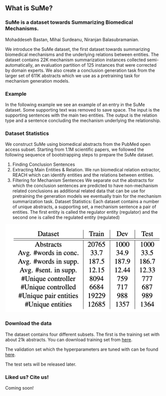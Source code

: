 ## What is SuMe?
### SuMe is a dataset towards Summarizing Biomedical Mechanisms.

<!-- You can find our paper [here](Link)  -->

Mohaddeseh Bastan, Mihai Surdeanu, Niranjan Balasubramanian. 

We introduce the SuMe dataset, the first dataset towards summarizing biomedical mechanisms and the underlying relations between entities. The dataset contains 22K mechanism summarization instances collected semi-automatically, an evaluation partition of 125 instances that were corrected by domain experts. We also create a conclusion generation task from the larger set of 611K abstracts which we use as a pretraining task for mechanism generation models.

### Example
In the following example we see an example of an entry in the SuMe dataset. Some supporting text was removed to save space. The input is the supporting sentences with the main two entities. The output is the relation type and a sentence concluding the mechanism underlying the relationship.

<!-- <img src="https://github.com/MHDBST/SuMe/blob/main/Dataexample.drawio-18.pdf" alt="Image of PerSenT stats"/> -->
<!-- <a href="https://github.com/MHDBST/SuMe/blob/main/Dataexample.drawio-18.pdf"></a> -->
<!-- <script src="https://github.com/MHDBST/SuMe/blob/main/Dataexample.drawio-18.pdf"></script> -->
<!-- <a class="js-navigation-open Link--primary" title="Dataexample.drawio-18.pdf" data-pjax="#repo-content-pjax-container" href="https://github.com/MHDBST/SuMe/blob/main/Dataexample.drawio-18.pdf">Dataexample.drawio-18.pdf</a> -->
<!-- <div role="rowheader" class="flex-auto min-width-0 col-md-2 mr-3">
                                                        <span class="css-truncate css-truncate-target d-block width-fit">
                                                            <a class="js-navigation-open Link--primary" title="Dataexample.drawio-18.pdf" data-pjax="#repo-content-pjax-container" href="https://github.com/MHDBST/SuMe/blob/main/Dataexample.drawio-18.pdf">Dataexample.drawio-18.pdf</a>
                                                        </span>
                                                    </div> -->
                                                    
<object data="assets/pdf/example.pdf" width="200" height="200" type='application/pdf'></object>

### Dataset Statistics
We construct SuMe using biomedical abstracts from the PubMed open access subset. Starting from 1.1M scientific papers, we followed the following sequence of bootstrapping steps to prepare the SuMe dataset. 
1. Finding Conclusion Sentences
2. Extracting Main Entities & Relation. We run biomedical relation extractor, REACH which can identify entities and the relations between entities.
3. Filtering for Mechanism Sentences
We separate out the abstracts for which the conclusion sentences are predicted to have non-mechanism related conclusions as additional related data that can be use for pretraining the generation models we eventually train for the mechanism summarization task. Dataset Statistics: Each dataset contains a number of unique abstracts, a supporting set, a mechanism sentence a pair of entities. The first entity is called the regulator entity (regulator) and the second one is called the regulated entity (regulated)

<a href="assets/img/stats.png"><img src="/assets/img/stats.png" alt="Image of SuMe stats"/></a>


### Download the data
The dataset contains four different subsets. The first is the training set with about 21k abstracts. You can download training set from <a href="/#">here</a>.

The validation set which the hyperparameters are tuned with can be found <a href="/#">here</a>. 

The test sets will be released later.


### Liked us? Cite us!
Coming soon!
<!--  Please use the following bibtex entry:

   ```
@inproceedings{bastan2020authors,
      title={Author's Sentiment Prediction}, 
      author={Mohaddeseh Bastan and Mahnaz Koupaee and Youngseo Son and Richard Sicoli and Niranjan Balasubramanian},
      year={2020},
      eprint={2011.06128},
      archivePrefix={arXiv},
      primaryClass={cs.CL}
}
   ``` -->
